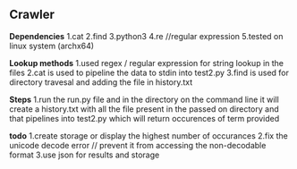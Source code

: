## Crawler 

**Dependencies** 
1.cat 
2.find 
3.python3 
4.re //regular expression 
5.tested on linux system (archx64)

**Lookup methods**
1.used regex / regular expression for string lookup in the files
2.cat is used to pipeline the data to stdin into test2.py
3.find is used for directory travesal and adding the file in history.txt 

**Steps**
1.run the run.py  file and in the directory on the command line 
it will create a history.txt  with all the file present in the passed on directory and that pipelines into test2.py which will return occurences of term provided 

**todo** 
1.create storage or display the highest number of occurances 
2.fix the unicode decode error // prevent it from accessing the non-decodable format 
3.use json for results and storage 
